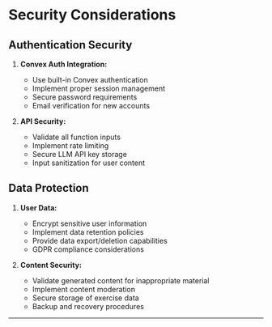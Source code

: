 # Security Considerations

## Authentication Security

1. **Convex Auth Integration:**
   - Use built-in Convex authentication
   - Implement proper session management
   - Secure password requirements
   - Email verification for new accounts

2. **API Security:**
   - Validate all function inputs
   - Implement rate limiting
   - Secure LLM API key storage
   - Input sanitization for user content

## Data Protection

1. **User Data:**
   - Encrypt sensitive user information
   - Implement data retention policies
   - Provide data export/deletion capabilities
   - GDPR compliance considerations

2. **Content Security:**
   - Validate generated content for inappropriate material
   - Implement content moderation
   - Secure storage of exercise data
   - Backup and recovery procedures

---
